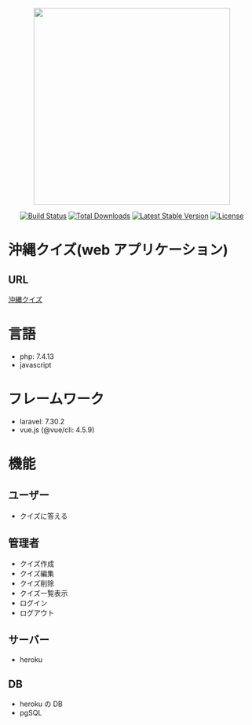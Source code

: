 <p align="center"><img src="https://res.cloudinary.com/dtfbvvkyp/image/upload/v1566331377/laravel-logolockup-cmyk-red.svg" width="400"></p>

<p align="center">
<a href="https://travis-ci.org/laravel/framework"><img src="https://travis-ci.org/laravel/framework.svg" alt="Build Status"></a>
<a href="https://packagist.org/packages/laravel/framework"><img src="https://poser.pugx.org/laravel/framework/d/total.svg" alt="Total Downloads"></a>
<a href="https://packagist.org/packages/laravel/framework"><img src="https://poser.pugx.org/laravel/framework/v/stable.svg" alt="Latest Stable Version"></a>
<a href="https://packagist.org/packages/laravel/framework"><img src="https://poser.pugx.org/laravel/framework/license.svg" alt="License"></a>
</p>

# 沖縄クイズ(web アプリケーション)

## URL

[沖縄クイズ](https://ok-okinawa-quiz.herokuapp.com/)

# 言語

-   php: 7.4.13
-   javascript

# フレームワーク

-   laravel: 7.30.2
-   vue.js (@vue/cli: 4.5.9)

# 機能

## ユーザー

-   クイズに答える

## 管理者

-   クイズ作成
-   クイズ編集
-   クイズ削除
-   クイズ一覧表示
-   ログイン
-   ログアウト

## サーバー

-   heroku

## DB

-   heroku の DB
-   pgSQL
